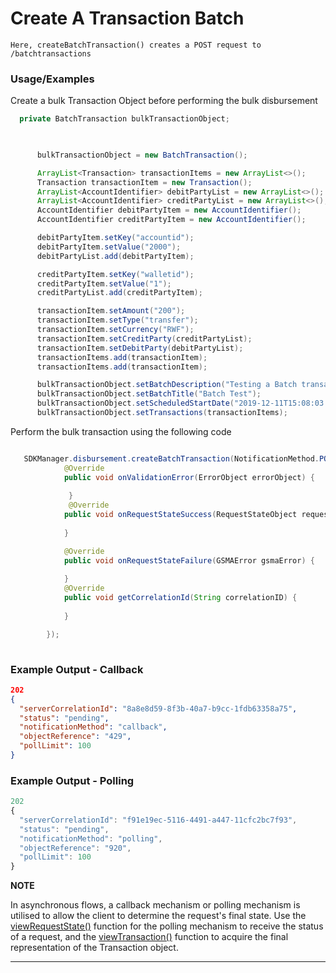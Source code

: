 # Create A Transaction Batch

`Here, createBatchTransaction() creates a POST request to /batchtransactions`

### Usage/Examples

 Create a bulk Transaction Object before performing the bulk disbursement
  
  ```java
    private BatchTransaction bulkTransactionObject;


  ```
  
  ```java
 
     
        bulkTransactionObject = new BatchTransaction();

        ArrayList<Transaction> transactionItems = new ArrayList<>();
        Transaction transactionItem = new Transaction();
        ArrayList<AccountIdentifier> debitPartyList = new ArrayList<>();
        ArrayList<AccountIdentifier> creditPartyList = new ArrayList<>();
        AccountIdentifier debitPartyItem = new AccountIdentifier();
        AccountIdentifier creditPartyItem = new AccountIdentifier();

        debitPartyItem.setKey("accountid");
        debitPartyItem.setValue("2000");
        debitPartyList.add(debitPartyItem);

        creditPartyItem.setKey("walletid");
        creditPartyItem.setValue("1");
        creditPartyList.add(creditPartyItem);

        transactionItem.setAmount("200");
        transactionItem.setType("transfer");
        transactionItem.setCurrency("RWF");
        transactionItem.setCreditParty(creditPartyList);
        transactionItem.setDebitParty(debitPartyList);
        transactionItems.add(transactionItem);
        transactionItems.add(transactionItem);

        bulkTransactionObject.setBatchDescription("Testing a Batch transaction");
        bulkTransactionObject.setBatchTitle("Batch Test");
        bulkTransactionObject.setScheduledStartDate("2019-12-11T15:08:03.158Z");
        bulkTransactionObject.setTransactions(transactionItems);

```
Perform the bulk transaction using the following code

```java

   SDKManager.disbursement.createBatchTransaction(NotificationMethod.POLLING,"",bulkTransactionObject, new RequestStateInterface() {
            @Override
            public void onValidationError(ErrorObject errorObject) {
           
             }
             @Override
            public void onRequestStateSuccess(RequestStateObject requestStateObject) {
         
            }

            @Override
            public void onRequestStateFailure(GSMAError gsmaError) {
           
            }
            @Override
            public void getCorrelationId(String correlationID) {
               
            }

        });
  
 ``` 
 
### Example Output - Callback

```json
202
{
  "serverCorrelationId": "8a8e8d59-8f3b-40a7-b9cc-1fdb63358a75",
  "status": "pending",
  "notificationMethod": "callback",
  "objectReference": "429",
  "pollLimit": 100
}
```

### Example Output - Polling

```javascript
202
{
  "serverCorrelationId": "f91e19ec-5116-4491-a447-11cfc2bc7f93",
  "status": "pending",
  "notificationMethod": "polling",
  "objectReference": "920",
  "pollLimit": 100
}
```

**NOTE**

In asynchronous flows, a callback mechanism or polling mechanism is utilised to allow the client to determine the request's final state. Use the [viewRequestState()](viewRequestState.Readme.md) function for the polling mechanism to receive the status of a request, and the [viewTransaction()](viewTransaction.Readme.md) function to acquire the final representation of the Transaction object.

---
